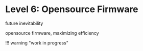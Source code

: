 # Level 6: Opensource Firmware 

future inevitability 

opensource firmware, maximizing efficiency 


!!! warning "work in progress"



